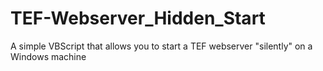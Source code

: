 # TEF-Webserver_Hidden_Start
A simple VBScript that allows you to start a TEF webserver "silently" on a Windows machine
